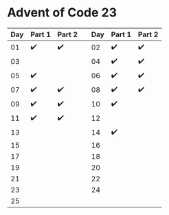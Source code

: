 # Advent of Code 23

| Day | Part 1 | Part 2 ||Day | Part 1 | Part 2 |
| --- | --- | --- |---| --- | --- | --- |
| 01 | :heavy_check_mark: | :heavy_check_mark: || 02 | :heavy_check_mark: | :heavy_check_mark: |
| 03 |  |  || 04 | :heavy_check_mark: | :heavy_check_mark: |
| 05 | :heavy_check_mark: |  || 06 | :heavy_check_mark: | :heavy_check_mark: |
| 07 | :heavy_check_mark: | :heavy_check_mark: || 08 | :heavy_check_mark: | :heavy_check_mark: |
| 09 | :heavy_check_mark: | :heavy_check_mark: || 10 | :heavy_check_mark: |  |
| 11 | :heavy_check_mark: | :heavy_check_mark: || 12 |  |  |
| 13 |  |  || 14 | :heavy_check_mark: |  |
| 15 |  |  || 16 |  |  |
| 17 |  |  || 18 |  |  |
| 19 |  |  || 20 |  |  |
| 21 |  |  || 22 |  |  |
| 23 |  |  || 24 |  |  |
| 25 |  |  |||||